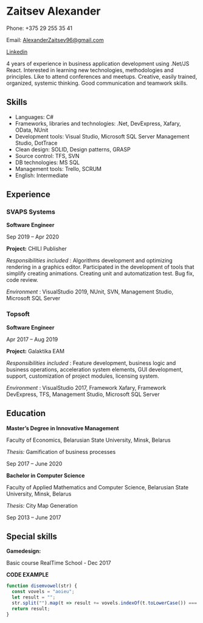 # Zaitsev Alexander

Phone: +375 29 255 35 41

Email: AlexanderZaitsev96@gmail.com

[Linkedin](https://www.linkedin.com/in/zaitsevas/)

4 years of experience in business application development using .Net/JS React. Interested in learning new technologies, methodologies and principles. Like to attend conferences and meetups. Creative, easily trained, organized, systemic thinking. Good communication and teamwork skills.

## Skills

* Languages: C#
* Frameworks, libraries and technologies: .Net, DevExpress, Xafary, OData, NUnit
* Development tools: Visual Studio, Microsoft SQL Server Management Studio, DotTrace
* Clean design: SOLID, Design patterns, GRASP
* Source control: TFS, SVN
* DB technologies: MS SQL
* Management tools: Trello, SCRUM
* English: Intermediate

## Experience
### SVAPS Systems
**Software Engineer**

Sep 2019 – Apr 2020

**Project:** CHILI Publisher

*Responsibilities included*
:   Algorithms development and optimizing rendering in a graphics editor. Participated in the development of tools that simplify creating animations. Creating unit and automatization test. Bug fix, code review.

*Environment*
:   VisualStudio 2019, NUnit, SVN, Management Studio, Microsoft SQL Server
### Topsoft
**Software Engineer**

Apr 2017 – Aug 2019

**Project:** Galaktika EAM

*Responsibilities included*
:   Feature development, business logic and business operations, acceleration system elements, GUI development, support, customization of project modules, licensing system. 

*Environment*
:   VisualStudio 2017, Framework Xafary, Framework DevExpress, TFS, Management Studio, Microsoft SQL Server

## Education
**Master’s Degree in Innovative Management**

Faculty of Economics, Belarusian State University, Minsk, Belarus
    
*Thesis:* Gamification of business processes
    
Sep 2017 – June 2020

**Bachelor in Computer Science**

Faculty of Applied Mathematics and Computer Science, Belarusian State University, Minsk, Belarus

*Thesis:* City Map Generation
    
Sep 2013 – June 2017

## Special skills

**Gamedesign:**

Basic course RealTime School - Dec 2017

**CODE EXAMPLE**

```javascript
function disemvowel(str) {
  const vovels = "aoieu";
  let result = "";
  str.split("").map(t => result += vovels.indexOf(t.toLowerCase()) === -1 ? t : "");
  return result;
}
```
